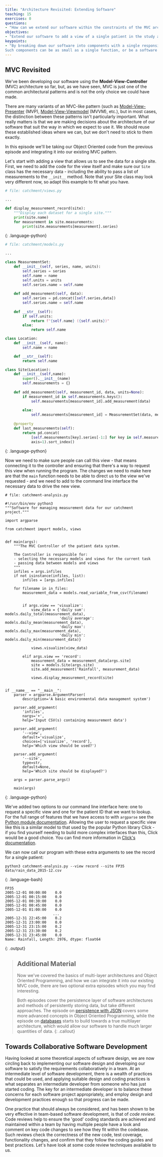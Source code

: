 ```yaml
---
title: "Architecture Revisited: Extending Software"
teaching: 15
exercises: 0
questions:
- "How can we extend our software within the constraints of the MVC architecture?"
objectives:
- "Extend our software to add a view of a single patient in the study and the software's command line interface to request a specific view."
keypoints:
- "By breaking down our software into components with a single responsibility, we avoid having to rewrite it all when requirements change. 
Such components can be as small as a single function, or be a software package in their own right."
---
```


## MVC Revisited

We've been developing our software using the **Model-View-Controller** (MVC) architecture so far, but, as we have seen, MVC is just one of the common architectural patterns and is not the only choice we could have made.

There are many variants of an MVC-like pattern (such as [Model-View-Presenter](https://en.wikipedia.org/wiki/Model%E2%80%93view%E2%80%93presenter) (MVP), [Model-View-Viewmodel](https://en.wikipedia.org/wiki/Model%E2%80%93view%E2%80%93viewmodel) (MVVM), etc.), but in most cases, the distinction between these patterns isn't particularly important.
What really matters is that we are making decisions about the architecture of our software that suit the way in which we expect to use it.
We should reuse these established ideas where we can, but we don't need to stick to them exactly.

In this episode we'll be taking our Object Oriented code from the previous episode and integrating it into our existing MVC pattern.

Let's start with adding a view that allows us to see the data for a single site.
First, we need to add the code for the view itself and make sure our `Site` class has the necessary data - including the ability to pass a list of measurements to the `__init__` method.
Note that your Site class may look very different now, so adapt this example to fit what you have.

~~~ python
# file: catchment/views.py

...

def display_measurement_record(site):
    """Display each dataset for a single site."""
    print(site.name)
    for measurement in site.measurements:
        print(site.measurements[measurement].series)
~~~
{: .language-python}

~~~ python
# file: catchment/models.py

...

class MeasurementSet:
    def __init__(self, series, name, units):
        self.series = series
        self.name = name
        self.units = units
        self.series.name = self.name
    
    def add_measurement(self, data):
        self.series = pd.concat([self.series,data])
        self.series.name = self.name
    
    def __str__(self):
        if self.units:
            return f"{self.name} ({self.units})"
        else:
            return self.name

class Location:
    def __init__(self, name):
        self.name = name

    def __str__(self):
        return self.name

class Site(Location):
    def __init__(self,name):
        super().__init__(name)
        self.measurements = {}
    
    def add_measurement(self, measurement_id, data, units=None):    
        if measurement_id in self.measurements.keys():
            self.measurements[measurement_id].add_measurement(data)
    
        else:
            self.measurements[measurement_id] = MeasurementSet(data, measurement_id, units)
    
    @property
    def last_measurements(self):
        return pd.concat(
            [self.measurements[key].series[-1:] for key in self.measurements.keys()],
            axis=1).sort_index()


~~~
{: .language-python}

Now we need to make sure people can call this view - that means connecting it to the controller and ensuring that there's a way to request this view when running the program.
The changes we need to make here are that the `main` function needs to be able to direct us to the view we've requested - and we need to add to the command line interface the necessary data to drive the new view.

~~~
# file: catchment-analysis.py

#!/usr/bin/env python3
"""Software for managing measurement data for our catchment project."""

import argparse

from catchment import models, views


def main(args):
    """The MVC Controller of the patient data system.

    The Controller is responsible for:
    - selecting the necessary models and views for the current task
    - passing data between models and views
    """
    infiles = args.infiles
    if not isinstance(infiles, list):
        infiles = [args.infiles]

    for filename in in_files:
        measurement_data = models.read_variable_from_csv(filename)


        if args.view == 'visualize':
            view_data = {'daily sum': models.daily_total(measurement_data),
                         'daily average': models.daily_mean(measurement_data),
                         'daily max': models.daily_max(measurement_data),
                         'daily min': models.daily_min(measurement_data)}
        
            views.visualize(view_data)

        elif args.view == 'record':
            measurement_data = measurement_data[args.site]
            site = models.Site(args.site)
            site.add_measurement('Rainfall', measurement_data)

            views.display_measurement_record(site)


if __name__ == "__main__":
    parser = argparse.ArgumentParser(
        description='A basic environmental data management system')
    
    parser.add_argument(
        'infiles',
        nargs='+',
        help='Input CSV(s) containing measurement data')

    parser.add_argument(
        '--view',
        default='visualize',
        choices=['visualize', 'record'],
        help='Which view should be used?')

    parser.add_argument(
        '--site',
        type=str,
        default=None,
        help='Which site should be displayed?')

    args = parser.parse_args()

    main(args)
~~~
{: .language-python}

We've added two options to our command line interface here: one to request a specific view and one for the patient ID that we want to lookup.
For the full range of features that we have access to with `argparse` see the [Python module documentation](https://docs.python.org/3/library/argparse.html?highlight=argparse#module-argparse).
Allowing the user to request a specific view like this is a similar model to that used by the popular Python library Click - if you find yourself needing to build more complex interfaces than this, Click would be a good choice.
You can find more information in [Click's documentation](https://click.palletsprojects.com/).

We can now call our program with these extra arguments to see the record for a single patient:

~~~
python3 catchment-analysis.py --view record --site FP35 data/rain_data_2015-12.csv
~~~
{: .language-bash}

~~~
FP35
2005-12-01 00:00:00    0.0
2005-12-01 00:15:00    0.0
2005-12-01 00:30:00    0.0
2005-12-01 00:45:00    0.0
2005-12-01 01:00:00    0.0
                      ... 
2005-12-31 22:45:00    0.2
2005-12-31 23:00:00    0.0
2005-12-31 23:15:00    0.2
2005-12-31 23:30:00    0.2
2005-12-31 23:45:00    0.0
Name: Rainfall, Length: 2976, dtype: float64
~~~
{: .output}

> ## Additional Material
> 
> Now we've covered the basics of multi-layer architectures and Object Oriented Programming, and how we can integrate it into our existing MVC code, there are two optional extra episodes which you may find interesting.
> 
> Both episodes cover the persistence layer of software architectures and methods of persistently storing data, but take different approaches.
> The episode on [persistence with JSON](/persistence) covers some more advanced concepts in Object Oriented Programming, while the episode on [databases](/databases) starts to build towards a true multilayer architecture, which would allow our software to handle much larger quantities of data.
{: .callout}
                    

## Towards Collaborative Software Development

Having looked at some theoretical aspects of software design, we are now circling back to 
implementing our software design and developing our software to satisfy the requirements collaboratively 
in a team. At an intermediate level of software development, there is a wealth of practices that could be used, and applying suitable design and coding practices is what separates an intermediate developer from someone who has just started coding. The key for an intermediate developer is to balance these concerns for each software project appropriately, and employ design and development practices enough so that progress can be made. 

One practice that should always be considered, and has been shown to be very effective in team-based
software development, is that of *code review*. Code reviews help to ensure the 'good' coding standards are achieved
and maintained within a team by having multiple people have a look and comment on key code changes to see how they fit
within the codebase. Such reviews check the correctness of the new code, test coverage, functionality changes,
and confirm that they follow the coding guides and best practices. Let's have look at some code review techniques
available to us.
